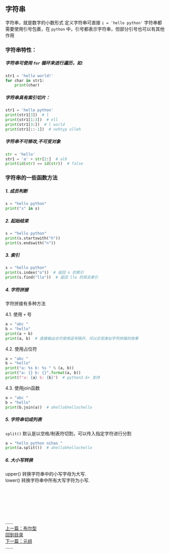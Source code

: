 ## 字符串

字符串，就是数字的小数形式 定义字符串可直接 `i = 'hello python'`
字符串都需要使用引号包裹，在 `python` 中，引号都表示字符串，但部分引号也可以有其他作用

### 字符串特性：

##### 字符串可使用 `for` 循环来进行遍历，如:

```python
str1 = 'hello world!'
for char in str1:
    print(char)
```

##### 字符串具有索引切片：

```python
str1 = 'hello python'
print(str1[3])  # l
print(str1[1:3])  # ell
print(str1[3:])  # l world
print(str1[::-1])  # nohtyp olleh
```

##### 字符串不可修改,不可变对象

```python
str = 'hello'
str1 = 'a' + str[2:]  # al0
print(id(str) == id(str))  # false
```

### 字符串的一些函数方法

##### 1. 成员判断

```python
s = "hello python"
print("s" in s)
```

##### 2. 起始结束

```python
s = "hello python"
print(s.startswith("h"))
print(s.endswith("n"))
```

##### 3. 索引

```python
s = "hello python"
print(s.index("o"))  # 返回 o 的索引
print(s.find("llo"))  # 返回 llo 的其实索引
```

##### 4. 字符拼接 

字符拼接有多种方法

4.1. 使用 `+` 号

```python
a = "abc "
b = "hello"
print(a + b)
print(a, b)  # 直接输出也可使用逗号隔开，可以实现类似字符拼接的效果 
```

4.2. 使用占位符

```python
a = "abc "
b = "hello"
print("a: %s b: %s " % (a, b))
print("a: {} b: {}".format(a, b))
print(f"a: {a} b: {b}")  # python3.6+ 支持
```

4.3. 使用join函数

```python
a = "abc "
b = "hello"
print(b.join(a))  # ahellobhellochello 
```

##### 5. 字符串切成列表  
   `split()` 默认是以空格/制表符切割，可以传入指定字符进行分割

```python
a = "hello python nihao "
print(a.split())  # ahellobhellochello 
```

##### 6. 大小写转换  
   upper()  转换字符串中的小写字母为大写.  
   lower()  转换字符串中所有大写字符为小写.

<br />
<br />
<br />
<br />
<br />

......     
[上一篇：布尔型](bool.md)    
[回到目录](../Readme.md)     
[下一篇：元组](tuble.md)    
......    


